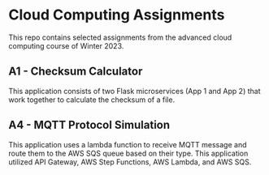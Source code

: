 # Cloud Computing Assignments
This repo contains selected assignments from the advanced cloud computing course of Winter 2023. 

## A1 - Checksum Calculator 
This application consists of two Flask microservices (App 1 and App 2) that work together to calculate the checksum of a file.

## A4 - MQTT Protocol Simulation
This application uses a lambda function to receive MQTT message and route them to the AWS SQS queue based on their type. This application utilized API Gateway, AWS Step Functions, AWS Lambda, and AWS SQS.
